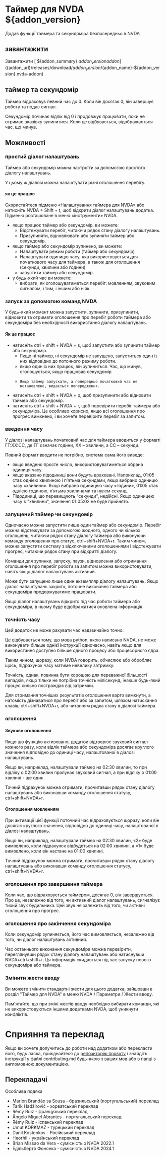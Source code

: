 # Таймер для NVDA ${addon_version}
Додає функції таймера та секундоміра безпосередньо в NVDA

## завантажити

Завантажити [ ${addon_summary} ${addon_version} addon](${addon_url}/releases/download/${addon_version}/${addon_name}-${addon_version}.nvda-addon)

## таймер та секундомір

Таймер відраховує певний час до 0. Коли він досягає 0, він завершує роботу та подає сигнал.

Секундомір починає відлік від 0 і продовжує працювати, поки не отримає вказівку зупинитися. Коли це відбувається, відображається час, що минув.

## Можливості

### простий діалог налаштувань

Таймер або секундомір можна настроїти за допомогою простого діалогу налаштувань.

У цьому ж діалозі можна налаштувати різні оголошення перебігу.

#### як це працює

Скористайтеся підменю «Налаштування таймера для NVDA» або натисніть NVDA + Shift + t, щоб відкрити діалог налаштувань додатка.
Підменю розташоване в меню «інструменти» NVDA.

* якщо працює таймер або секундомір, ви можете:
    * Відстежувати перебіг, читаючи рядок стану діалогу налаштувань.
    * Призупиняти, відновлювати або зупиняти таймер або секундомір.
* якщо таймер або секундомір зупинено, ви можете:
    * Налаштувати режим роботи (таймер або секундомір)
    * Налаштувати одиницю часу, яка використовується для початкового часу для таймера, а також для оголошення (секунди, хвилини або години)
    * запустити таймер або секундомір.
* у будь-який час ви можете:
    * вибрати, як оголошуватиметься перебіг: мовленням, звуковим сигналом, і тим, і іншим або ніяк.

### запуск за допомогою команд NVDA

У будь-який момент можна запустити, зупинити, призупинити, відновити та отримати оголошення про перебіг роботи таймера або секундоміра без необхідності використання діалогу налаштувань.

#### Як це працює

* натисніть ctrl + shift + NVDA + s, щоб запустити або зупинити таймер або секундомір.
    * Якщо ні таймер, ні секундомір не запущено, запуститься один із них відповідно до поточного режиму роботи.
    * якщо один із них працює, він зупиниться. Час, що минув, оголошується, якщо працював секундомір
    *     Якщо таймер запускати, а попередньо початковий час не встановлено, видається попередження.
* натисніть ctrl + shift + NVDA + p, щоб призупинити або відновити таймер або секундомір.
* натисніть ctrl + shift + NVDA + r, щоб перевірити перебіг таймера або секундоміра. Це особливо корисно, якщо всі оголошення про прогрес вимкнено, і ви хочете перевірити перебіг за запитом.

### введення часу

У діалозі налаштувань початковий час для таймера вводиться у форматі ГГ:ХХ:СС, де ГГ означає години, ХХ – хвилини, а СС – секунди.

Повний формат вводити не потрібно, система сама його виведе:

* якщо введено просте число, використовуватиметься обрана одиниця часу.
* якщо вказано підодиниці вони будуть враховані. Наприклад, 01:05 стає однією хвилиною і п’ятьма секундами, якщо вибрано одиницю часу «хвилини».
Якщо вибрано одиницею часу «години», 01:05 стає однією годиною, п’ятьма хвилинами та нулем секунд.
* Підодиниці, що перевищують "секунди", недійсні. Якщо одиницею часу є "хвилини", значення 01:05:02 не буде прийнято.

### запущений таймер чи секундомір

Одночасно можна запустити лише один таймер або секундомір.
Перебіг можна відстежувати за допомогою жодного, одного чи кількох оголошень, читаючи рядок стану діалогу таймера або виконуючи команду оголошення про статус, ctrl+shift+NVDA+r.
Таким чином, можна запустити систему з відключеними оголошеннями і відстежувати прогрес, читаючи рядок стану при відкритті діалогу.

Команди для зупинки, запуску, паузи, відновлення або отримання оголошення про перебіг роботи за запитом можна використовувати, навіть якщо діалог налаштувань активний.

Може бути запущено лише один екземпляр діалогу налаштувань. Якщо діалог налаштувань закрито, поточне виконання таймера або секундоміра продовжуватиме працювати.

Якщо діалог налаштувань відкрито під час роботи таймера або секундоміра, в ньому буде відображатися оновлена інформація.

### точність часу

Цей додаток не може рахувати час надзвичайно точно.

Це відбувається тому, що мова python, якою написано NVDA, не може виконувати більше однієї інструкції одночасно, навіть якщо для використання доступно більше одного процесу або процесорного ядра.

Таким чином, щоразу, коли NVDA говорить, обчислює або обробляє щось, підрахунок часу матиме невелику затримку.

Точність, однак, повинна бути хорошою для переважної більшості випадків, якщо тільки не потрібна точність мілісекунд, інакше будь-який процес сильно постраждає від затримки.

Для отримання точніших результатів оголошення варто вимкнути, а натомість дізнаватися про перебіг або за запитом, шляхом натискання клавіш ctrl+shift+NVDA+r, або читанням рядка стану в діалозі таймера.

### оголошення

#### Звукове оголошення

Якщо цю функцію активовано, додаток відтворює звуковий сигнал кожного разу, коли відлік таймера або секундоміра досягає круглого значення відповідно до одиниці часу, налаштованої в діалозі налаштувань.

Якщо ви, наприклад, налаштували таймер на 02:30 хвилин, то при відліку о 02:00 хвилин пролунає звуковий сигнал, а при відліку о 01:00 хвилині - ще один.

Точний підрахунок можна отримати, прочитавши рядок стану діалогу налаштувань або виконавши команду оголошення статусу, ctrl+shift+NVDA+r.

#### Оголошення мовленням

При активації цієї функції поточний час відраховується щоразу, коли він досягає круглого значення, відповідно до одиниці часу, налаштованої в діалозі налаштувань.

Якщо ви, наприклад, налаштували таймер на 02:30 хвилин, «2» буде вимовлено, коли підрахунок відбудеться на 02:00 хвилині, а «1» буде вимовлено, коли він настане на 01:00 хвилині.

Точний підрахунок можна отримати, прочитавши рядок стану діалогу налаштувань або виконавши команду оголошення статусу, ctrl+shift+NVDA+r.

### оголошення про завершення таймера

Коли час, що відраховується таймером, досягає 0, він завершується. Про це, незалежно від того, чи активний діалог налаштувань, сигналізує тихий звук будильника. Цей звук не залежить від того, чи активні оголошення про прогрес.

### оголошення про закінчення секундоміра

Коли секундомір зупиняється, його час вимовляється, незалежно від того, чи діалог налаштувань активний.

Час останнього виконання секундоміра можна перевірити, переглянувши рядок стану діалогу налаштувань або натиснувши NVDA+ctrl+shift+r. Ця інформація скидається під час запуску нового секундоміра або таймера.

### Змінити жести вводу

Ви можете змінити стандартні жести для цього додатка, зайшовши в розділ "Таймер для NVDA" в меню NVDA / Параметри / Жести вводу.

Пам'ятайте, що при зміні жестів вводу необхідно вибирати команди, які не використовуються іншими додатками NVDA, щоб уникнути конфліктів.

# Сприяння та переклад

Якщо ви хочете долучитись до роботи над додатком або перекласти його, будь ласка, приєднайтеся до [репозиторію проєкту](${addon_url}) і знайдіть інструкції у файлі contributing.md будь-якою з ваших мов або в папці з англомовною документацією.

## Перекладачі

Особлива подяка

* Marlon Brandão за Sousa - бразильський (португальський) переклад
* Tarik Hadžirović - хорватський переклад
* Rémy Ruiz - французький переклад
* Ângelo Miguel Abrantes - португальський переклад
* Rémy Ruiz - іспанський переклад
* Umut KORKMAZ - турецький переклад
* Danil Kostenkov - Російський переклад
* Heorhii - український переклад
* Brian Missao da Vera - сумісність з NVDA 2022.1
* Едільберто Фонсека - сумісність з NVDA 2024.1
